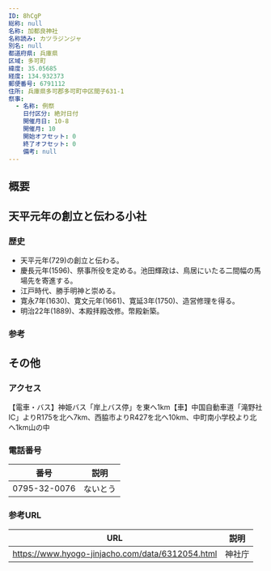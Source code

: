 ```yaml
---
ID: 8hCgP
総称: null
名称: 加都良神社
名称読み: カツラジンジャ
別名: null
都道府県: 兵庫県
区域: 多可町
緯度: 35.05685
経度: 134.932373
郵便番号: 6791112
住所: 兵庫県多可郡多可町中区間子631-1
祭事:
  - 名称: 例祭
    日付区分: 絶対日付
    開催月日: 10-8
    開催月: 10
    開始オフセット: 0
    終了オフセット: 0
    備考: null
---
```


## 概要

## 天平元年の創立と伝わる小社

### 歴史

- 天平元年(729)の創立と伝わる。
- 慶長元年(1596)、祭事所役を定める。池田輝政は、鳥居にいたる二間幅の馬場先を寄進する。
- 江戸時代、勝手明神と崇める。
- 寛永7年(1630)、寛文元年(1661)、寛延3年(1750)、造営修理を得る。
- 明治22年(1889)、本殿拝殿改修。幣殿新築。

### 参考

## その他

### アクセス

【電車・バス】神姫バス「岸上バス停」を東へ1km【車】中国自動車道「滝野社IC」よりR175を北へ7km、西脇市よりR427を北へ10km、中町南小学校より北へ1km山の中

### 電話番号

| 番号         | 説明     |
| ------------ | -------- |
| 0795-32-0076 | ないとう |

### 参考URL

| URL                                              | 説明   |
| ------------------------------------------------ | ------ |
| https://www.hyogo-jinjacho.com/data/6312054.html | 神社庁 |
